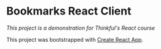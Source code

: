 # Bookmarks React Client

_This project is a demonstration for Thinkful's React course_

This project was bootstrapped with [Create React App](https://github.com/facebook/create-react-app).



